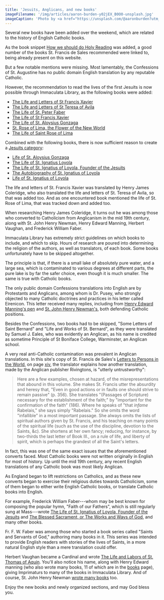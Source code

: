 ```yaml
---
title: 'Jesuits, Anglicans, and new books'
imageFilename: '/img/articles/aaron-burden-y02jEX_B0O0-unsplash.jpg'
imageCaption: 'Photo by <a href="https://unsplash.com/@aaronburden?utm_source=unsplash&utm_medium=referral&utm_content=creditCopyText">Aaron Burden</a> on <a href="https://unsplash.com/s/photos/writing?utm_source=unsplash&utm_medium=referral&utm_content=creditCopyText">Unsplash</a>'
---
```


Several new books have been added over the weekend, which are related to the history of English Catholic books.

As the book snippet [How we should do Holy Reading](/book-snippets/2021-06-26-how-we-should-do-holy-reading.html) was added, a good number of the books St. Francis de Sales recommended were linked to, being already present on this website.

But a few notable mentions were missing. Most lamentably, the Confessions of St. Augustine has no public domain English translation by any reputable Catholic.

However, the recommendation to read the lives of the first Jesuits is now possible through Immaculata Library, as the following books were added:

- [The Life and Letters of St Francis Xavier](/books/the-life-and-letters-of-saint-francis-xavier.html)
- [The Life and Letters of St Teresa of Avila](/books/the-life-and-letters-of-saint-teresa-of-avila.html)
- [The Life of St. Peter Faber](/books/the-life-of-st-peter-faber.html)
- [The Life of St Francis Xavier](/books/the-life-of-st-francis-xavier-of-the-society-of-jesus.html)
- [The Life of St. Aloysius Gonzaga](/books/the-life-of-st-aloysius-gonzaga.html)
- [St. Rose of Lima, the Flower of the New World](/books/st-rose-of-lima-the-flower-of-the-new-world.html)
- [The Life of Saint Rose of Lima](/books/the-life-of-saint-rose-of-lima.html)

Combined with the following books, there is now sufficient reason to create a [Jesuits category](/jesuits.html):

- [Life of St. Aloysius Gonzaga](/books/life-of-st-aloysius-gonzaga.html)
- [The Life of St. Ignatius Loyola](/books/the-life-of-st-ignatius-loyola-by-forbes.html)
- [The Life of St. Ignatius of Loyola, Founder of the Jesuits](/books/the-life-of-st-ignatius-of-loyola-founder-of-the-jesuits.html)
- [The Autobiography of St. Ignatius of Loyola](/books/the-autobiography-of-st-ignatius-of-loyola.html)
- [Life of St. Ignatius of Loyola](/books/life-of-st-ignatius-of-loyola.html)


The life and letters of St. Francis Xavier was translated by Henry James Coleridge, who also translated the life and letters of St. Teresa of Avila, so that was added too. And as one encountered book mentioned the life of St. Rose of Lima, that was tracked down and added too.

When researching Henry James Coleridge, it turns out he was among those who converted to Catholicism from Anglicanism in the mid 19th century, along with St. John Henry Newman, Henry Edward Manning, Herbert Vaughan, and Frederick William Faber.

Immaculata Library has extremely strict guidelines on which books to include, and which to skip. Hours of research are poured into determining the religion of the authors, as well as translators, of each book. Some books unfortunately have to be skipped altogether.

The principle is that, if there is a small lake of absolutely pure water, and a large sea, which is contaminated to various degrees at different parts, the pure lake is by far the safer choice, even though it is much smaller. The same is true with Catholic books.

The only public domain Confessions translations into English are by Protestants and Anglicans, among whom is Dr. Pusey, who strongly objected to many Catholic doctrines and practices in his letter called Eirenicon. This letter received many replies, including from [Henry Edward Manning's pen](/books/letter-to-dr-pusey-by-henry-edward-manning.html) and [St. John Henry Newman's](/books/st-john-henry-newman-reply-to-eirenicon.html), both defending Catholic positions.

Besides the Confessions, two books had to be skipped, "Some Letters of Saint Bernard" and "Life and Works of St. Bernard", as they were translated by Samuel J. Eales, who was evidently an Anglican, as his name is credited as sometime Principle of St Boniface College, Warminster, an Anglican school.

A very real anti-Catholic contamination was prevalent in Anglican translations. In this site's copy of St. Francis de Sales's [Letters to Persons in the World](/books/letters-to-persons-in-the-world.html), on page [xiv](https://archive.org/details/letterstopersons00franuoft/page/n15?view=theater), the translator explains how another translation, made by the Anglican publisher Rivingtons, is "utterly untrustworthy":

> Here are a few examples, chosen at hazard, of the misrepresentations that abound in this volume. She makes St. Francis utter the absurdity and heresy that, "Even in good actions or in faults one should strive to remain passive" (p. 356). She translates "(Passages of Scripture) necessary for the establishment of the faith;" by "important for the confirmation of the faith" (186). Where he speaks of "that *infame* Rabelais," she says simply "Rabelais." So she omits the word "infallible" in a most important passage. She always omits the lists of spiritual authors given by St. Francis, and his teaching on many points of the spiritual life (such as the use of the discipline, devotion to the Saints, &c). She shortens at her own fancy; reducing, for instance, by two-thirds the last letter of Book III., on a rule of life, and liberty of spirit, which is perhaps the grandest of all the Saint's letters.

In fact, this was one of the same exact issues that the aforementioned converts faced. Most Catholic books were not written originally in English for most of history. Up until the mid 19th century, any recent English translations of any Catholic book was most likely Anglican.

As England began to lift restrictions on Catholics, and as these new converts began to exercise their religious duties towards Catholicism, some of them began to either write English Catholic books, or translate Catholic books into English.

For example, Frederick William Faber---whom may be best known for composing the popular hymn, "Faith of our Fathers", which is still regularly sung at Mass---wrote [The Life of St. Ignatius of Loyola, Founder of the Jesuits](/books/the-life-of-st-ignatius-of-loyola-founder-of-the-jesuits.html) and [The Blessed Sacrament, or The Works and Ways of God](/the-blessed-sacrament-or-the-works-and-ways-of-god.html), and many other books.

Fr. F. W. Faber was among those who started a book series called "Saints and Servants of God," authoring many books in it. This series was intended to provide English readers with stories of the lives of Saints, in a more natural English style than a mere translation could offer.

Herbert Vaughan became a Cardinal and wrote [The Life and Labors of St. Thomas of Aquin](/books/the-life-and-labors-of-st-thomas-of-aquin.html). You'll also notice his name, along with Henry Edward manning (who also wrote many books, 11 of which are in the [books](/books.html) page), giving Imprimaturs to many of the books in Immaculata Library. And of course, St. John Henry Newman [wrote many books](/st-john-henry-newman.html) too.

Enjoy the new books and newly organized sections, and may God bless you.
